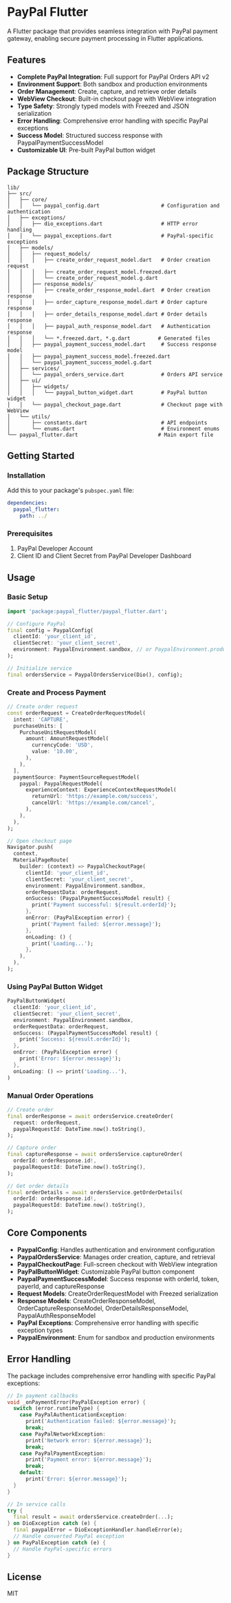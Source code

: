 # PayPal Flutter

A Flutter package that provides seamless integration with PayPal payment gateway, enabling secure payment processing in Flutter applications.

## Features

- **Complete PayPal Integration**: Full support for PayPal Orders API v2
- **Environment Support**: Both sandbox and production environments
- **Order Management**: Create, capture, and retrieve order details
- **WebView Checkout**: Built-in checkout page with WebView integration
- **Type Safety**: Strongly typed models with Freezed and JSON serialization
- **Error Handling**: Comprehensive error handling with specific PayPal exceptions
- **Success Model**: Structured success response with PaypalPaymentSuccessModel
- **Customizable UI**: Pre-built PayPal button widget

## Package Structure

```
lib/
├── src/
│   ├── core/
│   │   └── paypal_config.dart                    # Configuration and authentication
│   ├── exceptions/
│   │   ├── dio_exceptions.dart                   # HTTP error handling
│   │   └── paypal_exceptions.dart                # PayPal-specific exceptions
│   ├── models/
│   │   ├── request_models/
│   │   │   ├── create_order_request_model.dart   # Order creation request
│   │   │   ├── create_order_request_model.freezed.dart
│   │   │   └── create_order_request_model.g.dart
│   │   ├── response_models/
│   │   │   ├── create_order_response_model.dart  # Order creation response
│   │   │   ├── order_capture_response_model.dart # Order capture response
│   │   │   ├── order_details_response_model.dart # Order details response
│   │   │   ├── paypal_auth_response_model.dart   # Authentication response
│   │   │   └── *.freezed.dart, *.g.dart         # Generated files
│   │   ├── paypal_payment_success_model.dart     # Success response model
│   │   ├── paypal_payment_success_model.freezed.dart
│   │   └── paypal_payment_success_model.g.dart
│   ├── services/
│   │   └── paypal_orders_service.dart            # Orders API service
│   ├── ui/
│   │   ├── widgets/
│   │   │   └── paypal_button_widget.dart         # PayPal button widget
│   │   └── paypal_checkout_page.dart             # Checkout page with WebView
│   └── utils/
│       ├── constants.dart                        # API endpoints
│       └── enums.dart                            # Environment enums
└── paypal_flutter.dart                          # Main export file
```

## Getting Started

### Installation

Add this to your package's `pubspec.yaml` file:

```yaml
dependencies:
  paypal_flutter:
    path: ../
```

### Prerequisites

1. PayPal Developer Account
2. Client ID and Client Secret from PayPal Developer Dashboard

## Usage

### Basic Setup

```dart
import 'package:paypal_flutter/paypal_flutter.dart';

// Configure PayPal
final config = PaypalConfig(
  clientId: 'your_client_id',
  clientSecret: 'your_client_secret',
  environment: PaypalEnvironment.sandbox, // or PaypalEnvironment.production
);

// Initialize service
final ordersService = PaypalOrdersService(Dio(), config);
```

### Create and Process Payment

```dart
// Create order request
const orderRequest = CreateOrderRequestModel(
  intent: 'CAPTURE',
  purchaseUnits: [
    PurchaseUnitRequestModel(
      amount: AmountRequestModel(
        currencyCode: 'USD',
        value: '10.00',
      ),
    ),
  ],
  paymentSource: PaymentSourceRequestModel(
    paypal: PaypalRequestModel(
      experienceContext: ExperienceContextRequestModel(
        returnUrl: 'https://example.com/success',
        cancelUrl: 'https://example.com/cancel',
      ),
    ),
  ),
);

// Open checkout page
Navigator.push(
  context,
  MaterialPageRoute(
    builder: (context) => PaypalCheckoutPage(
      clientId: 'your_client_id',
      clientSecret: 'your_client_secret',
      environment: PaypalEnvironment.sandbox,
      orderRequestData: orderRequest,
      onSuccess: (PaypalPaymentSuccessModel result) {
        print('Payment successful: ${result.orderId}');
      },
      onError: (PayPalException error) {
        print('Payment failed: ${error.message}');
      },
      onLoading: () {
        print('Loading...');
      },
    ),
  ),
);
```

### Using PayPal Button Widget

```dart
PayPalButtonWidget(
  clientId: 'your_client_id',
  clientSecret: 'your_client_secret',
  environment: PaypalEnvironment.sandbox,
  orderRequestData: orderRequest,
  onSuccess: (PaypalPaymentSuccessModel result) {
    print('Success: ${result.orderId}');
  },
  onError: (PayPalException error) {
    print('Error: ${error.message}');
  },
  onLoading: () => print('Loading...'),
)
```

### Manual Order Operations

```dart
// Create order
final orderResponse = await ordersService.createOrder(
  request: orderRequest,
  paypalRequestId: DateTime.now().toString(),
);

// Capture order
final captureResponse = await ordersService.captureOrder(
  orderId: orderResponse.id!,
  paypalRequestId: DateTime.now().toString(),
);

// Get order details
final orderDetails = await ordersService.getOrderDetails(
  orderId: orderResponse.id!,
  paypalRequestId: DateTime.now().toString(),
);
```

## Core Components

- **PaypalConfig**: Handles authentication and environment configuration
- **PaypalOrdersService**: Manages order creation, capture, and retrieval
- **PaypalCheckoutPage**: Full-screen checkout with WebView integration
- **PayPalButtonWidget**: Customizable PayPal button component
- **PaypalPaymentSuccessModel**: Success response with orderId, token, payerId, and captureResponse
- **Request Models**: CreateOrderRequestModel with Freezed serialization
- **Response Models**: CreateOrderResponseModel, OrderCaptureResponseModel, OrderDetailsResponseModel, PaypalAuthResponseModel
- **PayPal Exceptions**: Comprehensive error handling with specific exception types
- **PaypalEnvironment**: Enum for sandbox and production environments

## Error Handling

The package includes comprehensive error handling with specific PayPal exceptions:

```dart
// In payment callbacks
void _onPaymentError(PayPalException error) {
  switch (error.runtimeType) {
    case PayPalAuthenticationException:
      print('Authentication failed: ${error.message}');
      break;
    case PayPalNetworkException:
      print('Network error: ${error.message}');
      break;
    case PayPalPaymentException:
      print('Payment error: ${error.message}');
      break;
    default:
      print('Error: ${error.message}');
  }
}

// In service calls
try {
  final result = await ordersService.createOrder(...);
} on DioException catch (e) {
  final paypalError = DioExceptionHandler.handleError(e);
  // Handle converted PayPal exception
} on PayPalException catch (e) {
  // Handle PayPal-specific errors
}
```

## License

MIT
